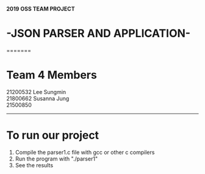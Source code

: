 **2019 OSS TEAM PROJECT**  
# -JSON PARSER AND APPLICATION-  
=======

# Team 4 Members  
21200532 Lee Sungmin  
21800662 Susanna Jung  
21500850  

---

# To run our project

1. Compile the parser1.c file with gcc or other c compilers
2. Run the program with "./parser1"
3. See the results
